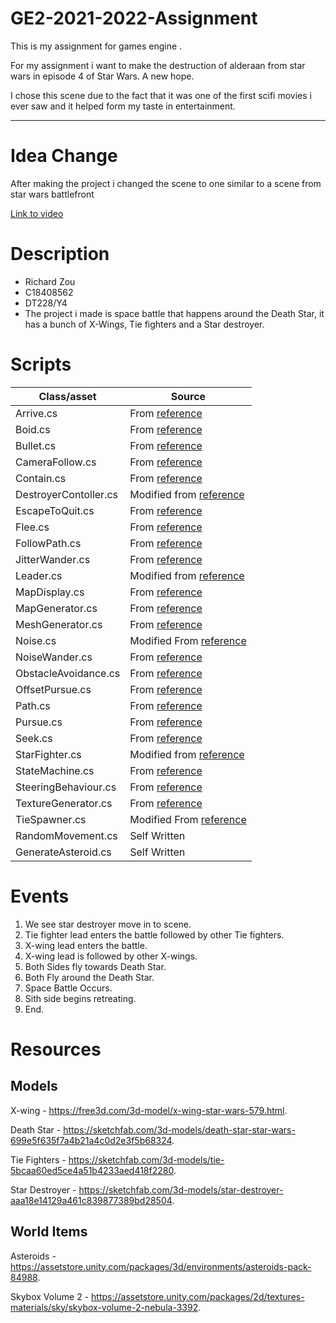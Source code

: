 # GE2-2021-2022-Assignment
This is my assignment for games engine .

For my assignment i want to make the destruction of alderaan from star wars in episode 4 of Star Wars. A new hope.

I chose this scene due to the fact that it was one of the first scifi movies i ever saw and it helped form my taste in entertainment.

______________________________________________________________________________________________________________________________________

# Idea Change

After making the project i changed the scene to one similar to a scene from star wars battlefront

[Link to video](https://www.youtube.com/watch?v=pvKFHYb0oCU)

# Description
- Richard Zou
- C18408562
- DT228/Y4
- The project i made is space battle that happens around the Death Star, it has a bunch of X-Wings, Tie fighters and a Star destroyer.

# Scripts
| Class/asset | Source |
|-----------|-----------|
| Arrive.cs | From [reference](https://github.com/skooter500/GE2-2021-2022/tree/master/GE2%202022/Assets) |
| Boid.cs | From [reference](https://github.com/skooter500/GE2-2021-2022/tree/master/GE2%202022/Assets) |
| Bullet.cs | From [reference](https://github.com/skooter500/GE2-2021-2022/tree/master/GE2%202022/Assets) |
| CameraFollow.cs | From [reference](https://www.youtube.com/watch?v=MFQhpwc6cKE) |
| Contain.cs | From [reference](https://github.com/skooter500/GE2-Test-2022-Starter/blob/master/GE2%20Test%202022%20Starter%20Unity/Assets/Constrain.cs) |
| DestroyerContoller.cs |  Modified from [reference](https://github.com/skooter500/GE2-2021-2022/tree/master/GE2%202022/Assets)  |
| EscapeToQuit.cs | From [reference](https://docs.unity3d.com/ScriptReference/Application.Quit.html) |
| Flee.cs | From [reference](https://github.com/skooter500/GE2-2021-2022/tree/master/GE2%202022/Assets) |
| FollowPath.cs | From [reference](https://github.com/skooter500/GE2-2021-2022/tree/master/GE2%202022/Assets) |
| JitterWander.cs | From [reference](https://github.com/skooter500/GE2-2021-2022/tree/master/GE2%202022/Assets) |
| Leader.cs | Modified from [reference](https://github.com/skooter500/GE2-2021-2022/tree/master/GE2%202022/Assets) |
| MapDisplay.cs | From [reference](https://www.youtube.com/watch?v=eJEpeUH1EMg) |
| MapGenerator.cs | From [reference](https://www.youtube.com/watch?v=JFRiGj9rPa4) |
| MeshGenerator.cs | From [reference](https://www.youtube.com/watch?v=eJEpeUH1EMg) |
| Noise.cs | Modified From [reference](https://www.youtube.com/watch?v=JFRiGj9rPa4) |
| NoiseWander.cs | From [reference](https://github.com/skooter500/GE2-2021-2022/tree/master/GE2%202022/Assets) |
| ObstacleAvoidance.cs | From [reference](https://github.com/skooter500/GE2-2021-2022/tree/master/GE2%202022/Assets) |
| OffsetPursue.cs | From [reference](https://github.com/skooter500/GE2-2021-2022/tree/master/GE2%202022/Assets) |
| Path.cs | From [reference](https://github.com/skooter500/GE2-2021-2022/tree/master/GE2%202022/Assets) |
| Pursue.cs | From [reference](https://github.com/skooter500/GE2-2021-2022/tree/master/GE2%202022/Assets) |
| Seek.cs | From [reference](https://github.com/skooter500/GE2-2021-2022/tree/master/GE2%202022/Assets) |
| StarFighter.cs |  Modified from [reference](https://github.com/skooter500/GE2-2021-2022/tree/master/GE2%202022/Assets)  |
| StateMachine.cs | From [reference](https://github.com/skooter500/GE2-2021-2022/tree/master/GE2%202022/Assets) |
| SteeringBehaviour.cs | From [reference](https://github.com/skooter500/GE2-2021-2022/tree/master/GE2%202022/Assets) |
| TextureGenerator.cs | From [reference](https://www.youtube.com/channel/UCYbK_tjZ2OrIZFBvU6CCMiA) |
| TieSpawner.cs | Modified From [reference](https://github.com/skooter500/GE2-2021-2022/tree/master/GE2%202022/Assets) |
| RandomMovement.cs | Self Written |
| GenerateAsteroid.cs | Self Written |

# Events
1. We see star destroyer move in to scene.
2. Tie fighter lead enters the battle followed by other Tie fighters.
3. X-wing lead enters the battle.
4. X-wing lead is followed by other X-wings.
5. Both Sides fly towards Death Star.
6. Both Fly around the Death Star.
7. Space Battle Occurs.
8. Sith side begins retreating.
9. End.

# Resources

## Models
X-wing - https://free3d.com/3d-model/x-wing-star-wars-579.html.

Death Star - https://sketchfab.com/3d-models/death-star-star-wars-699e5f635f7a4b21a4c0d2e3f5b68324.

Tie Fighters - https://sketchfab.com/3d-models/tie-5bcaa60ed5ce4a51b4233aed418f2280.

Star Destroyer - https://sketchfab.com/3d-models/star-destroyer-aaa18e14129a461c839877389bd28504.

## World Items
Asteroids - https://assetstore.unity.com/packages/3d/environments/asteroids-pack-84988.

Skybox Volume 2 - https://assetstore.unity.com/packages/2d/textures-materials/sky/skybox-volume-2-nebula-3392.


